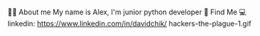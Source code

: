👨‍💻 About me
My name is Alex, I'm junior python developer
🧐 Find Me 
💻 linkedin: https://www.linkedin.com/in/davidchik/
hackers-the-plague-1.gif